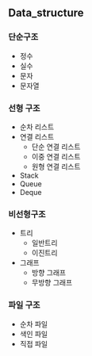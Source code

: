 ##  Data_structure


###  단순구조
- 정수 
- 실수
- 문자
- 문자열

###  선형 구조
- 순차 리스트
- 연결 리스트
  + 단순 연결 리스트
  + 이중 연결 리스트
  + 원형 연결 리스트
- Stack
- Queue
- Deque

###  비선형구조
- 트리 
  + 일반트리
  + 이진트리
- 그래프
  + 방향 그래프
  + 무방향 그래프

###  파일 구조
- 순차 파일
- 색인 파일
- 직접 파일
